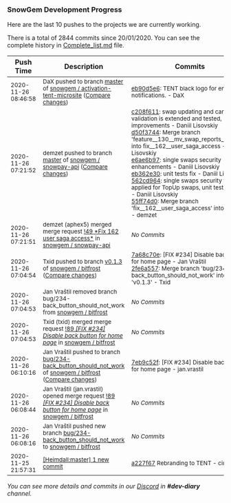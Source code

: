 
### SnowGem Development Progress

Here are the last 10 pushes to the projects we are currently working.

There is a total of 2844 commits since 20/01/2020. You can see the complete history in
 [Complete_list.md](Complete_list.md) file.

| Push Time | Description | Commits |
| --- | --- | --- |
| <sub>2020-11-26 08:46:58</sub> | <sub>DaX pushed to branch [master](https://gitlab.com/snowgem/activation-tent-microsite/commits/master) of [snowgem / activation\-tent\-microsite](https://gitlab.com/snowgem/activation-tent-microsite) ([Compare changes](https://gitlab.com/snowgem/activation-tent-microsite/compare/3c2a3b6d62bbe9ea7d4a73ccd582fedfe276d313...eb90d5e6d0880bfa49f4c5c82992fc4ee04dc154))</sub> | <sub>[eb90d5e6](https://gitlab.com/snowgem/activation-tent-microsite/-/commit/eb90d5e6d0880bfa49f4c5c82992fc4ee04dc154): TENT black logo for email notifications. - DaX</sub> |
| <sub>2020-11-26 07:21:52</sub> | <sub>demzet pushed to branch [master](https://gitlab.com/snowgem/snowpay-api/commits/master) of [snowgem / snowpay\-api](https://gitlab.com/snowgem/snowpay-api) ([Compare changes](https://gitlab.com/snowgem/snowpay-api/compare/bff710896d34a62ec90551a57ef8ff2bf388a6ab...55ff74d0c1acf564e517529e0421da69750ac777))</sub> | <sub>[c208f611](https://gitlab.com/snowgem/snowpay-api/-/commit/c208f6116a9b7cd41928c0d3cada19617772293b): swap updating and cancelling validation is extended and tested, minor improvements - Daniil Lisovskiy<br>[d50f3744](https://gitlab.com/snowgem/snowpay-api/-/commit/d50f3744fd11a3f4814fb2a9ae41d990ff474363): Merge branch 'feature__130__mv_swap_reports_to_azure' into fix__162__user_saga_access - Daniil Lisovskiy<br>[e6ae6b97](https://gitlab.com/snowgem/snowpay-api/-/commit/e6ae6b977f17f969ce1c161914b19b4f62d42d2b): single swaps security enhancements - Daniil Lisovskiy<br>[eb362e30](https://gitlab.com/snowgem/snowpay-api/-/commit/eb362e30e6fed697d5f229bc937f9c98a46c4804): unit tests fix - Daniil Lisovskiy<br>[562cd964](https://gitlab.com/snowgem/snowpay-api/-/commit/562cd9640f4d2d2c86bb210d572f5234ce137cbe): single swaps security fix applied for TopUp swaps, unit tests added - Daniil Lisovskiy<br>[55ff74d0](https://gitlab.com/snowgem/snowpay-api/-/commit/55ff74d0c1acf564e517529e0421da69750ac777): Merge branch 'fix__162__user_saga_access' into 'master' - demzet</sub> |
| <sub>2020-11-26 07:21:51</sub> | <sub>demzet (aphex5) merged merge request [\!49 \*Fix  162  user saga access\*](https://gitlab.com/snowgem/snowpay-api/-/merge_requests/49) in [snowgem / snowpay\-api](https://gitlab.com/snowgem/snowpay-api)</sub> | <sub>_No Commits_</sub> |
| <sub>2020-11-26 07:04:54</sub> | <sub>Txid pushed to branch [v0\.1\.3](https://gitlab.com/snowgem/bitfrost/commits/v0.1.3) of [snowgem / bitfrost](https://gitlab.com/snowgem/bitfrost) ([Compare changes](https://gitlab.com/snowgem/bitfrost/compare/f4e3f6fcac9661120dd1ae610a030540823fe5e4...2fe6a557a32f1ca7a1b4a48d30a97c004341c0e3))</sub> | <sub>[7a68c70e](https://gitlab.com/snowgem/bitfrost/-/commit/7a68c70eb9941d3f59a558cd76764210aac403ef): [FIX #234] Disable back button for home page - Jan Vraštil<br>[2fe6a557](https://gitlab.com/snowgem/bitfrost/-/commit/2fe6a557a32f1ca7a1b4a48d30a97c004341c0e3): Merge branch 'bug/234-back_button_should_not_work' into 'v0.1.3' - Txid</sub> |
| <sub>2020-11-26 07:04:53</sub> | <sub>Jan Vraštil removed branch bug/234-back_button_should_not_work from [snowgem / bitfrost](https://gitlab.com/snowgem/bitfrost)</sub> | <sub>_No Commits_</sub> |
| <sub>2020-11-26 07:04:53</sub> | <sub>Txid (txid) merged merge request [!89 *[FIX #234] Disable back button for home page*](https://gitlab.com/snowgem/bitfrost/-/merge_requests/89) in [snowgem / bitfrost](https://gitlab.com/snowgem/bitfrost)</sub> | <sub>_No Commits_</sub> |
| <sub>2020-11-26 06:10:16</sub> | <sub>Jan Vraštil pushed to branch [bug/234\-back\_button\_should\_not\_work](https://gitlab.com/snowgem/bitfrost/commits/bug/234-back_button_should_not_work) of [snowgem / bitfrost](https://gitlab.com/snowgem/bitfrost) ([Compare changes](https://gitlab.com/snowgem/bitfrost/compare/15b1ff198b5b35b50b0fd8d694573d1731657fb7...7eb9c52fa5d6c659061081d938185dc2fef3d3cb))</sub> | <sub>[7eb9c52f](https://gitlab.com/snowgem/bitfrost/-/commit/7eb9c52fa5d6c659061081d938185dc2fef3d3cb): [FIX #234] Disable back button for home page - jan.vrastil</sub> |
| <sub>2020-11-26 06:08:44</sub> | <sub>Jan Vraštil (jan.vrastil) opened merge request [!89 *[FIX #234] Disable back button for home page*](https://gitlab.com/snowgem/bitfrost/-/merge_requests/89) in [snowgem / bitfrost](https://gitlab.com/snowgem/bitfrost)</sub> | <sub>_No Commits_</sub> |
| <sub>2020-11-26 06:08:16</sub> | <sub>Jan Vraštil pushed new branch [bug/234\-back\_button\_should\_not\_work](https://gitlab.com/snowgem/bitfrost/commits/bug/234-back_button_should_not_work) to [snowgem / bitfrost](https://gitlab.com/snowgem/bitfrost)</sub> | <sub>_No Commits_</sub> |
| <sub>2020-11-25 21:57:31</sub> | <sub>[[Heimdall:master] 1 new commit](https://github.com/ciripel/Heimdall/commit/a227f67ce708f62c00b6963ca60e4195ad4ab4bd)</sub> | <sub>[a227f67](https://github.com/ciripel/Heimdall/commit/a227f67ce708f62c00b6963ca60e4195ad4ab4bd) Rebranding to TENT - ciripel</sub> |

_You can see more details and commits in our [Discord](https://discord.gg/zumGnbg) in **#dev-diary** channel._
